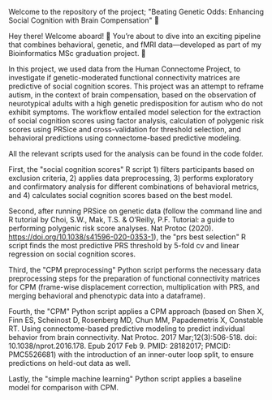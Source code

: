 Welcome to the repository of the project; "Beating Genetic Odds: Enhancing Social Cognition with Brain Compensation" 👋

Hey there! Welcome aboard! 🎉 You’re about to dive into an exciting pipeline that combines behavioral, genetic, and fMRI data—developed as part of my Bioinformatics MSc graduation project. 🚀

In this project, we used data from the Human Connectome Project, to investigate if genetic-moderated functional connectivity matrices are predictive of social cognition scores. This project was an attempt to reframe autism, in the context of brain compensation, based on the observation of neurotypical adults with a high genetic predisposition for autism who do not exhibit symptoms. The workflow entailed model selection for the extraction of social cognition scores using factor analysis, calculation of polygenic risk scores using PRSice and cross-validation for threshold selection, and behavioral predictions using connectome-based predictive modeling.

All the relevant scripts used for the analysis can be found in the code folder. 

First, the "social cognition scores" R script 1) filters participants based on exclusion criteria, 2) applies data preprocessing, 3) performs exploratory and confirmatory analysis for different combinations of behavioral metrics, and 4) calculates social cognition scores based on the best model.

Second, after running PRSice on genetic data (follow the command line and R tutorial by Choi, S.W., Mak, T.S. & O’Reilly, P.F. Tutorial: a guide to performing polygenic risk score analyses. Nat Protoc (2020). https://doi.org/10.1038/s41596-020-0353-1), the "prs best selection" R script finds the most predictive PRS threshold by 5-fold cv and linear regression on social cognition scores.

Third, the "CPM preprocessing" Python script performs the necessary data preprocessing steps for the preparation of functional connectivity matrices for CPM (frame-wise displacement correction, multiplication with PRS, and merging behavioral and phenotypic data into a dataframe). 

Fourth, the "CPM" Python script applies a CPM approach (based on Shen X, Finn ES, Scheinost D, Rosenberg MD, Chun MM, Papademetris X, Constable RT. Using connectome-based predictive modeling to predict individual behavior from brain connectivity. Nat Protoc. 2017 Mar;12(3):506-518. doi: 10.1038/nprot.2016.178. Epub 2017 Feb 9. PMID: 28182017; PMCID: PMC5526681) with the introduction of an inner-outer loop split, to ensure predictions on held-out data as well. 

Lastly, the "simple machine learning" Python script applies a baseline model for comparison with CPM.
